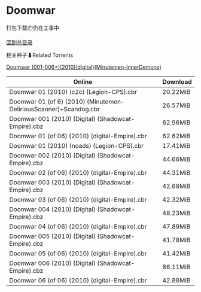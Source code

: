 # Doomwar

打包下载📦仍在工事中

[回到总目录](/Catalogs.md)







相关种子⬇Related Torrents

[Doomwar (001-006+)(2010)(digital)(Minutemen-InnerDemons)](https://github.com/alicewish/markdown/blob/master/torrent/Doomwar--001-006---2010--digital--Minutemen-InnerDemons.md)

Online | Download
--- | ---
Doomwar 01 (2010) (c2c) (Legion-CPS).cbr | 20.22MiB
Doomwar 01 (of 6) (2010) (Minutemen-DeliriousScanner)+Scandog.cbr | 26.57MiB
Doomwar 001 (2010) (Digital) (Shadowcat-Empire).cbz | 62.96MiB
Doomwar 01 (of 06) (2010) (digital-Empire).cbr | 62.62MiB
Doomwar 01 (2010) (noads) (Legion-CPS).cbr | 17.41MiB
Doomwar 002 (2010) (Digital) (Shadowcat-Empire).cbz | 44.66MiB
Doomwar 02 (of 06) (2010) (digital-Empire).cbr | 44.31MiB
Doomwar 003 (2010) (Digital) (Shadowcat-Empire).cbz | 42.68MiB
Doomwar 03 (of 06) (2010) (digital-Empire).cbr | 42.32MiB
Doomwar 004 (2010) (Digital) (Shadowcat-Empire).cbz | 48.23MiB
Doomwar 04 (of 06) (2010) (digital-Empire).cbr | 47.89MiB
Doomwar 005 (2010) (Digital) (Shadowcat-Empire).cbz | 41.78MiB
Doomwar 05 (of 06) (2010) (digital-Empire).cbr | 41.42MiB
Doomwar 006 (2010) (Digital) (Shadowcat-Empire).cbz | 86.11MiB
Doomwar 06 (of 06) (2010) (digital-Empire).cbr | 42.88MiB